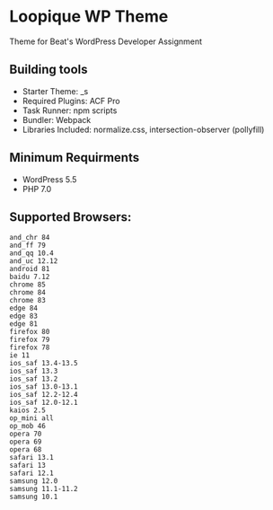 
# Loopique WP Theme

Theme for Beat's WordPress Developer Assignment

## Building tools

* Starter Theme: _s 
* Required Plugins: ACF Pro 
* Task Runner: npm scripts 
* Bundler: Webpack 
* Libraries Included: normalize.css, intersection-observer (pollyfill)

## Minimum Requirments

* WordPress 5.5
* PHP 7.0


## Supported Browsers: 
````
and_chr 84
and_ff 79
and_qq 10.4
and_uc 12.12
android 81
baidu 7.12
chrome 85
chrome 84
chrome 83
edge 84
edge 83
edge 81
firefox 80
firefox 79
firefox 78
ie 11
ios_saf 13.4-13.5
ios_saf 13.3
ios_saf 13.2
ios_saf 13.0-13.1
ios_saf 12.2-12.4
ios_saf 12.0-12.1
kaios 2.5
op_mini all
op_mob 46
opera 70
opera 69
opera 68
safari 13.1
safari 13
safari 12.1
samsung 12.0
samsung 11.1-11.2
samsung 10.1
````
